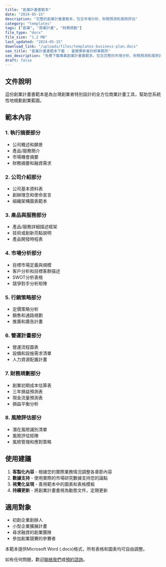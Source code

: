 ```yaml
---
title: "創業計畫書範本"
date: "2024-05-15"
description: "完整的創業計畫書範本，包含市場分析、財務預測和風險評估"
category: "templates"
tags: ["創業", "商業計畫", "財務規劃"]
file_type: "docx"
file_size: "1.2 MB"
last_updated: "2024-05-15"
download_link: "/uploads/files/templates-business-plan.docx"
seo_title: "創業計畫書範本下載 - 霍爾果斯會計師事務所"
seo_description: "免費下載專業創業計畫書範本，包含完整的市場分析、財務預測和風險評估章節。"
draft: false
---
```


## 文件說明

這份創業計畫書範本是為台灣創業者特別設計的全方位商業計畫工具，幫助您系統性地規劃創業藍圖。

## 範本內容

### 1. 執行摘要部分
- 公司概述和願景
- 產品/服務簡介
- 市場機會摘要
- 財務摘要和融資需求

### 2. 公司介紹部分
- 公司基本資料表
- 創辦理念和使命宣言
- 組織架構圖表範本

### 3. 產品與服務部分
- 產品/服務詳細描述框架
- 技術或創新亮點說明
- 產品開發時程表

### 4. 市場分析部分
- 目標市場定義與規模
- 客戶分析和目標客群描述
- SWOT分析表格
- 競爭對手分析矩陣

### 5. 行銷策略部分
- 定價策略分析
- 銷售和通路規劃
- 推廣和廣告計畫

### 6. 營運計畫部分
- 營運流程圖表
- 設備和設施需求清單
- 人力資源配置計畫

### 7. 財務規劃部分
- 創業初期成本估算表
- 三年損益預測表
- 現金流量預測表
- 損益平衡分析

### 8. 風險評估部分
- 潛在風險識別清單
- 風險評估矩陣
- 風險管理和應對策略

## 使用建議

1. **客製化內容** - 根據您的實際業務情況調整各章節內容
2. **數據支持** - 使用實際的市場研究數據支持您的論點
3. **視覺化呈現** - 善用範本中的圖表和表格模板
4. **持續更新** - 將創業計畫書視為動態文件，定期更新

## 適用對象

- 初創企業創辦人
- 小型企業擴展計畫
- 尋求融資的創業團隊
- 參加創業競賽的參賽者

本範本提供Microsoft Word (.docx)格式，所有表格和圖表均可自由調整。

如有任何問題，歡迎[聯絡我們](/contact/)或[預約諮詢](/appointment/)。